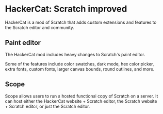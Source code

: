 # HackerCat: Scratch improved
HackerCat is a mod of Scratch that adds custom extensions and features to the Scratch editor and community.
 
## Paint editor
The HackerCat mod includes heavy changes to Scratch's paint editor.

Some of the features include color swatches, dark mode, hex color picker, extra fonts, custom fonts, larger canvas bounds, round outlines, and more.

## Scope
Scope allows users to run a hosted functional copy of Scratch on a server. It can host either the HackerCat website + Scratch editor, the Scratch website + Scratch editor, or just the Scratch editor.
